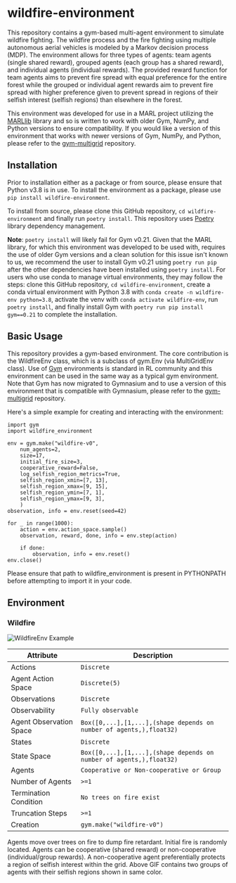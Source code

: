 # wildfire-environment
This repository contains a gym-based multi-agent environment to simulate wildfire fighting. The wildfire process and the fire fighting using multiple autonomous aerial vehicles is modeled by a Markov decision process (MDP). The environment allows for three types of agents: team agents (single shared reward), grouped agents (each group has a shared reward), and individual agents (individual rewards). The provided reward function for team agents aims to prevent fire spread with equal preference for the entire forest while the grouped or individual agent rewards aim to prevent fire spread with higher preference given to prevent spread in regions of their selfish interest (selfish regions) than elsewhere in the forest.  

This environment was developed for use in a MARL project utilizing the [MARLlib](https://marllib.readthedocs.io/en/latest/) library and so is written to work with older Gym, NumPy, and Python versions to ensure compatibility. If you would like a version of this environment that works with newer versions of Gym, NumPy, and Python, please refer to the [gym-multigrid](https://github.com/Tran-Research-Group/gym-multigrid) repository.

## Installation
Prior to installation either as a package or from source, please ensure that Python v3.8 is in use. To install the environment as a package, please use `pip install wildfire-environment`. 

To install from source, please clone this GitHub repository, `cd wildfire-environment` and finally run `poetry install`. This repository uses [Poetry](https://python-poetry.org/docs/) library dependency management. 

**Note**: `poetry install` will likely fail for Gym v0.21. Given that the MARL library, for which this environment was developed to be used with, requires the use of older Gym versions and a clean solution for this issue isn't known to us, we recommend the user to install Gym v0.21 using `poetry run pip` after the other dependencies have been installed using `poetry install`. For users who use conda to manage virtual environments, they may follow the steps: clone this GitHub repository, `cd wildfire-environment`, create a conda virtual environment with Python 3.8 with `conda create -n wildfire-env python=3.8`, activate the venv with `conda activate wildfire-env`, run `poetry install`, and finally install Gym with `poetry run pip install gym==0.21` to complete the installation. 

## Basic Usage

This repository provides a gym-based environment. The core contribution is the WildfireEnv class, which is a subclass of gym.Env (via MultiGridEnv class). Use of [Gym](https://github.com/openai/gym) environments is standard in RL community and this environment can be used in the same way as a typical gym environment. Note that Gym has now migrated to Gymnasium and to use a version of this environment that is compatible with Gymnasium, please refer to the [gym-multigrid](https://github.com/Tran-Research-Group/gym-multigrid) repository.

Here's a simple example for creating and interacting with the environment:

```
import gym
import wildfire_environment

env = gym.make("wildfire-v0", 
    num_agents=2,
    size=17,
    initial_fire_size=3,
    cooperative_reward=False,
    log_selfish_region_metrics=True,
    selfish_region_xmin=[7, 13],
    selfish_region_xmax=[9, 15],
    selfish_region_ymin=[7, 1],
    selfish_region_ymax=[9, 3],
    )
observation, info = env.reset(seed=42)

for _ in range(1000):
    action = env.action_space.sample()
    observation, reward, done, info = env.step(action)

    if done:
        observation, info = env.reset()
env.close()
```

Please ensure that path to wildfire_environment is present in PYTHONPATH before attempting to import it in your code. 

## Environment
### Wildfire
![WildfireEnv Example](./assets/wildfire-env-example.gif)

| Attribute             | Description    |
| --------------------- | -------------- |
| Actions               | `Discrete`  |
| Agent Action Space    | `Discrete(5)`  |
| Observations          | `Discrete`  |
| Observability          | `Fully observable`  |
| Agent Observation Space     | `Box([0,...],[1,...],(shape depends on number of agents,),float32)` |
| States                | `Discrete`  |
| State Space           | `Box([0,...],[1,...],(shape depends on number of agents,),float32)`  |
| Agents                | `Cooperative or Non-cooperative or Group`       |
| Number of Agents      | `>=1`            |
| Termination Condition | `No trees on fire exist`         |
| Truncation Steps      | `>=1`           |
| Creation              | `gym.make("wildfire-v0")` |

Agents move over trees on fire to dump fire retardant. Initial fire is randomly located. Agents can be cooperative (shared reward) or non-cooperative (individual/group rewards). A non-cooperative agent preferentially protects a region of selfish interest within the grid. Above GIF contains two groups of agents with their selfish regions shown in same color.